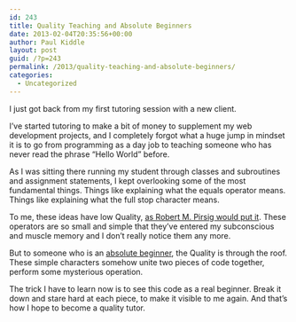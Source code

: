 ```yaml
---
id: 243
title: Quality Teaching and Absolute Beginners
date: 2013-02-04T20:35:56+00:00
author: Paul Kiddle
layout: post
guid: /?p=243
permalink: /2013/quality-teaching-and-absolute-beginners/
categories:
  - Uncategorized
---
```

I just got back from my first tutoring session with a new client.

I&#8217;ve started tutoring to make a bit of money to supplement my web development projects, and I completely forgot what a huge jump in mindset it is to go from programming as a day job to teaching someone who has never read the phrase &#8220;Hello World&#8221; before.

As I was sitting there running my student through classes and subroutines and assignment statements, I kept overlooking some of the most fundamental things. Things like explaining what the equals operator means. Things like explaining what the full stop character means.

To me, these ideas have low Quality, [as Robert M. Pirsig would put it](http://en.wikipedia.org/wiki/Pirsig%27s_metaphysics_of_Quality). These operators are so small and simple that they&#8217;ve entered my subconscious and muscle memory and I don&#8217;t really notice them any more.

But to someone who is an [absolute beginner](http://www.youtube.com/watch?v=r8NZa9wYZ_U), the Quality is through the roof. These simple characters somehow unite two pieces of code together, perform some mysterious operation.

The trick I have to learn now is to see this code as a real beginner. Break it down and stare hard at each piece, to make it visible to me again. And that&#8217;s how I hope to become a quality tutor.